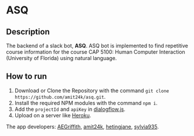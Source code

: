 # ASQ

## Description
The backend of a slack bot, **ASQ**. ASQ bot is implemented to find repetitive course information for the course CAP 5100: Human Computer Interaction (University of Florida) using natural language.

## How to run
1. Download or Clone the Repository with the command `git clone https://github.com/amit24k/asq.git`.
2. Install the required NPM modules with the command `npm i`.
3. Add the `projectId` and `apiKey` in [dialogflow.js](dialogflow.js). 
4. Upload on a server like [Heroku](https://www.heroku.com/).

The app developers: [AEGriffith](https://github.com/AEGriffith), [amit24k](https://github.com/amit24k), [hetingjane](https://github.com/hetingjane), [sylvia935](https://github.com/sylvia935). 
